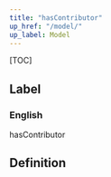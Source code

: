 ```yaml
---
title: "hasContributor"
up_href: "/model/"
up_label: Model
---
```


[TOC]

## Label

### English
hasContributor


## Definition



    
